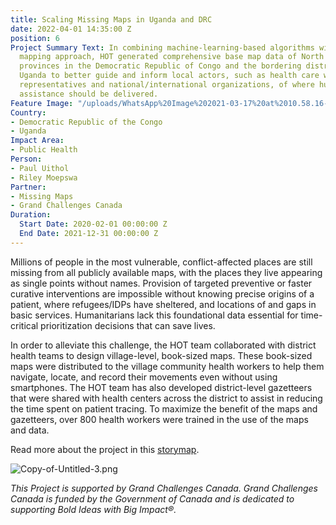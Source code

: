 ```yaml
---
title: Scaling Missing Maps in Uganda and DRC
date: 2022-04-01 14:35:00 Z
position: 6
Project Summary Text: In combining machine-learning-based algorithms with a motorcycle
  mapping approach, HOT generated comprehensive base map data of North Kivu and Ituri
  provinces in the Democratic Republic of Congo and the bordering districts in western
  Uganda to better guide and inform local actors, such as health care workers, government
  representatives and national/international organizations, of where humanitarian
  assistance should be delivered.
Feature Image: "/uploads/WhatsApp%20Image%202021-03-17%20at%2010.58.16-4a37df.jpeg"
Country:
- Democratic Republic of the Congo
- Uganda
Impact Area:
- Public Health
Person:
- Paul Uithol
- Riley Moepswa
Partner:
- Missing Maps
- Grand Challenges Canada
Duration:
  Start Date: 2020-02-01 00:00:00 Z
  End Date: 2021-12-31 00:00:00 Z
---
```


Millions of people in the most vulnerable, conflict-affected places are still missing from all publicly available maps, with the places they live appearing as single points without names. Provision of targeted preventive or faster curative interventions are impossible without knowing precise origins of a patient, where refugees/IDPs have sheltered, and locations of and gaps in basic services. Humanitarians lack this foundational data essential for time-critical prioritization decisions that can save lives.

In order to alleviate this challenge, the HOT team collaborated with district health teams to design village-level, book-sized maps. These book-sized maps were distributed to the village community health workers to help them navigate, locate, and record their movements even without using smartphones. The HOT team has also developed district-level gazetteers that were shared with health centers across the district to assist in reducing the time spent on patient tracing. To maximize the benefit of the maps and gazetteers, over 800 health workers were trained in the use of the maps and data.

Read more about the project in this [storymap](https://preview.shorthand.com/j59LNR9BPbb83Wfk).

<script src="https://stories.hotosm.org/scaling-missing-maps-in-the-great-lakes-region/embed.js"></script>

![Copy-of-Untitled-3.png](https://cdn.hotosm.org/website/Copy-of-Untitled-3.png)

<i>This Project is supported by Grand Challenges Canada. Grand Challenges Canada is funded by the Government of Canada and is dedicated to supporting Bold Ideas with Big Impact®.</i>